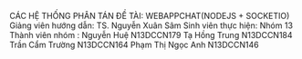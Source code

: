 CÁC HỆ THỐNG PHÂN TÁN
ĐỀ TÀI: WEBAPPCHAT(NODEJS + SOCKETIO)
Giảng viên hướng dẫn: 	TS. Nguyễn Xuân Sâm
Sinh viên thực hiện:	  Nhóm 13
Thành viên nhóm : 
Nguyễn Huệ		          N13DCCN179
Tạ Hồng Trung		        N13DCCN184
Trần Cẩm Trường		      N13DCCN164
Phạm Thị Ngọc Anh   	  N13DCCN146
